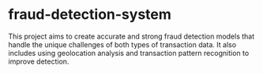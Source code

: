 # fraud-detection-system
This project aims to create accurate and strong fraud detection models that handle the unique challenges of both types of transaction data. It also includes using geolocation analysis and transaction pattern recognition to improve detection.
